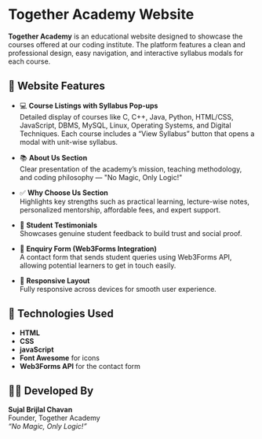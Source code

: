 # Together Academy Website

**Together Academy** is an educational website designed to showcase the courses offered at our coding institute. The platform features a clean and professional design, easy navigation, and interactive syllabus modals for each course.

## 🌟 Website Features

- 💻 **Course Listings with Syllabus Pop-ups**  
  Detailed display of courses like C, C++, Java, Python, HTML/CSS, JavaScript, DBMS, MySQL, Linux, Operating Systems, and Digital Techniques. Each course includes a “View Syllabus” button that opens a modal with unit-wise syllabus.

- 📚 **About Us Section**  
  Clear presentation of the academy’s mission, teaching methodology, and coding philosophy — "No Magic, Only Logic!"

- ✅ **Why Choose Us Section**  
  Highlights key strengths such as practical learning, lecture-wise notes, personalized mentorship, affordable fees, and expert support.

- 💬 **Student Testimonials**  
  Showcases genuine student feedback to build trust and social proof.

- 📩 **Enquiry Form (Web3Forms Integration)**  
  A contact form that sends student queries using Web3Forms API, allowing potential learners to get in touch easily.

- 🧠 **Responsive Layout**  
  Fully responsive across devices for smooth user experience.

## 🚀 Technologies Used

- **HTML**
- **CSS**
- **javaScript**
- **Font Awesome** for icons
- **Web3Forms API** for the contact form

## 🧑‍💻 Developed By

**Sujal Brijlal Chavan**  
Founder, Together Academy  
_“No Magic, Only Logic!”_

